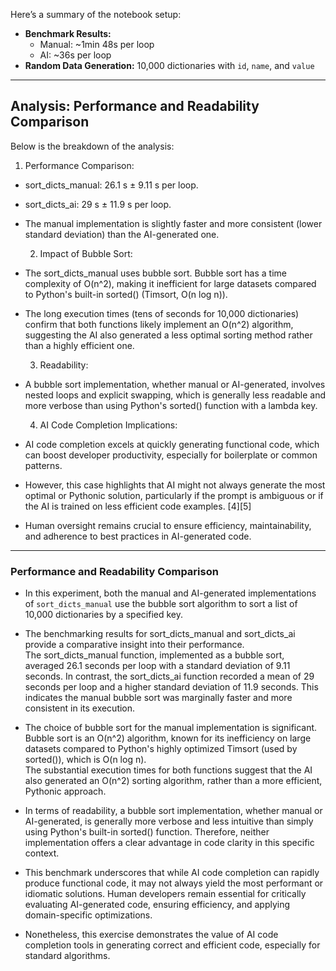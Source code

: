 Here’s a summary of the notebook setup:

- **Benchmark Results:**  
  - Manual: ~1min 48s per loop  
  - AI: ~36s per loop  
- **Random Data Generation:** 10,000 dictionaries with `id`, `name`, and `value`

---

## Analysis: Performance and Readability Comparison

Below is the breakdown of the analysis:

   1. Performance Comparison:

- sort_dicts_manual: 26.1 s ± 9.11 s per loop.
- sort_dicts_ai: 29 s ± 11.9 s per loop.
- The manual implementation is slightly faster and more consistent (lower standard deviation) than the AI-generated one.

   2. Impact of Bubble Sort:

- The sort_dicts_manual uses bubble sort. Bubble sort has a time complexity of O(n^2), making it inefficient for large datasets compared to Python's built-in sorted() (Timsort, O(n log n)).
- The long execution times (tens of seconds for 10,000 dictionaries) confirm that both functions likely implement an O(n^2) algorithm, suggesting the AI also generated a less optimal sorting method rather than a highly efficient one.

   3. Readability:

- A bubble sort implementation, whether manual or AI-generated, involves nested loops and explicit swapping, which is generally less readable and more verbose than using Python's sorted() function with a lambda key.

   4. AI Code Completion Implications:

- AI code completion excels at quickly generating functional code, which can boost developer productivity, especially for boilerplate or common patterns.
- However, this case highlights that AI might not always generate the most optimal or Pythonic solution, particularly if the prompt is ambiguous or if the AI is trained on less efficient code examples. [4][5]
- Human oversight remains crucial to ensure efficiency, maintainability, and adherence to best practices in AI-generated code.
---

### Performance and Readability Comparison

- In this experiment, both the manual and AI-generated implementations of `sort_dicts_manual` use the bubble sort algorithm to sort a list of 10,000 dictionaries by a specified key.

- The benchmarking results for sort_dicts_manual and sort_dicts_ai provide a comparative insight into their performance.   
The sort_dicts_manual function, implemented as a bubble sort, averaged 26.1 seconds per loop with a standard deviation of 9.11 seconds. In contrast, the sort_dicts_ai function recorded a mean of 29 seconds per loop and a higher standard deviation of 11.9 seconds. This indicates the manual bubble sort was marginally faster and more consistent in its execution.

- The choice of bubble sort for the manual implementation is significant. Bubble sort is an O(n^2) algorithm, known for its inefficiency on large datasets compared to Python's highly optimized Timsort (used by sorted()), which is O(n log n).  
The substantial execution times for both functions suggest that the AI also generated an O(n^2) sorting algorithm, rather than a more efficient, Pythonic approach.

- In terms of readability, a bubble sort implementation, whether manual or AI-generated, is generally more verbose and less intuitive than simply using Python's built-in sorted() function. Therefore, neither implementation offers a clear advantage in code clarity in this specific context.

- This benchmark underscores that while AI code completion can rapidly produce functional code, it may not always yield the most performant or idiomatic solutions. Human developers remain essential for critically evaluating AI-generated code, ensuring efficiency, and applying domain-specific optimizations.

- Nonetheless, this exercise demonstrates the value of AI code completion tools in generating correct and efficient code, especially for standard algorithms.